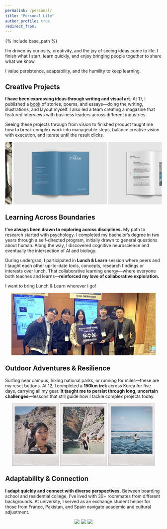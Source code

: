 ```yaml
---
permalink: /personal/
title: "Personal Life"
author_profile: true
redirect_from: 
---
```


{% include base_path %}

<style>
.image-container {
  display: flex !important;
  flex-direction: row !important;
  flex-wrap: nowrap !important;
  justify-content: center !important;
  align-items: center !important;
  gap: 5px !important;
  max-width: 100%; 
  overflow-x: auto; 
}

.image-container img {
  height: 200px;
  width: auto;
  max-width: 100%; 
  object-fit: contain;
}
</style>

I’m driven by curiosity, creativity, and the joy of seeing ideas come to life. I finish what I start, learn quickly, and enjoy bringing people together to share what we know.

I value persistence, adaptability, and the humility to keep learning. 

## Creative Projects

**I have been expressing ideas through writing and visual art.**
At 17, I published a [book](https://product.kyobobook.co.kr/detail/S000060619640) of stories, poems, and essays—doing the writing, illustrations, and layout myself. I also led a team creating a magazine that featured interviews with business leaders across different industries.

Seeing these projects through from vision to finished product taught me how to break complex work into manageable steps, balance creative vision with execution, and iterate until the result clicks.

<div class="image-container">
    <img src="../images/star-book.jpeg"  >
    <img src="../images/the-stream-1.png" >
    <img src="../images/the-stream-2.png" >
</div>



## Learning Across Boundaries
**I’ve always been drawn to exploring across disciplines.** 
My path to research started with psychology. I completed my bachelor’s degree in two years through a self-directed program, initially drawn to general questions about human. 
Along the way, I discovered cognitive neuroscience and eventually the intersection of AI and biology.

During undergrad, I participated in **Lunch & Learn** session where peers and I taught each other up-to-date tools, concepts, research findings or interests over lunch. That collaborative learning energy—where everyone both teaches and learns—**reinforced my love of collaborative exploration.** 

I want to bring Lunch & Learn wherever I go!

<div class="image-container">
    <img src="../images/poster.JPG">
</div>


## Outdoor Adventures & Resilience
Surfing near campus, hiking national parks, or running for miles—these are my reset buttons. 
At 12, I completed a **150km trek** across Korea for five days, carrying all my gear. **It taught me to persist through long, uncertain challenges**—lessons that still guide how I tackle complex projects today.
<div class="image-container">
    <img src="../images/traveling.jpeg" >
    <img src="../images/hiking.jpeg" >
    <img src="../images/surfing.jpeg">
</div>

## Adaptability & Connection
**I adapt quickly and connect with diverse perspectives.**
Between boarding school and residential college, I've lived with 30+ roommates from different backgrounds. At university, I served as an exchange student helper for those from France, Pakistan, and Spain navigate academic and cultural adjustment.

<div class="image-container">
    <img src="../images/EH.png">
    <img src="../images/community.jpg"  >
    <img src="../images/people.jpg" >
</div>